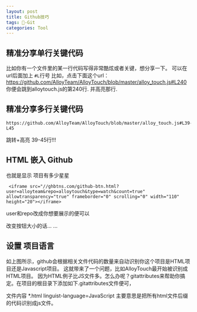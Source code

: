 ```yaml
---
layout: post
title: Github技巧
tags: -Git
categories: Tool
---
```



## 精准分享单行关键代码


比如你有一个文件里的某一行代码写得非常酷炫或者关键，想分享一下。
可以在url后面加上
`#L`行号
比如，点击下面这个url：
	https://github.com/AlloyTeam/AlloyTouch/blob/master/alloy_touch.js#L240
你便会跳到alloytouch.js的第240行. 并高亮那行.


## 精准分享多行关键代码

	https://github.com/AlloyTeam/AlloyTouch/blob/master/alloy_touch.js#L39-L45

跳转+高亮 39-45行!!!






## HTML 嵌入 Github

也就是显示 项目有多少星星

	 <iframe src="//ghbtns.com/github-btn.html?user=alloyteam&repo=alloytouch&type=watch&count=true" allowtransparency="true" frameborder="0" scrolling="0" width="110" height="20"></iframe>

user和repo改成你想要展示的便可以


改变按钮大小的话... ...





## 设置 项目语言
如上图所示，github会根据相关文件代码的数量来自动识别你这个项目是HTML项目还是Javascript项目。
这就带来了一个问题，比如AlloyTouch最开始被识别成HTML项目。
因为HTML例子比JS文件多。怎么办呢？gitattributes来帮助你搞定。在项目的根目录下添加如下.gitattributes文件便可，


文件内容
	*.html linguist-language=JavaScript
主要意思是把所有html文件后缀的代码识别成js文件。




